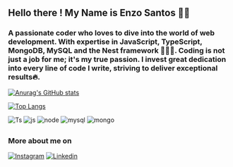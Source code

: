## Hello there ! My Name is Enzo Santos 👨‍💻

### A passionate coder who loves to dive into the world of web development. With expertise in JavaScript, TypeScript, MongoDB, MySQL and the Nest framework 🐱‍👤🐾. Coding is not just a job for me; it's my true passion. I invest great dedication into every line of code I write, striving to deliver exceptional results🔥.



[![Anurag's GitHub stats](https://github-readme-stats.vercel.app/api?username=EnzoSantoss&hide=stars&show_icons=true&rank_icon=github&theme=synthwave)](https://github.com/anuraghazra/github-readme-stats)

[![Top Langs](https://github-readme-stats.vercel.app/api/top-langs/?username=EnzoSantoss&layout=pie&theme=synthwave)](https://github.com/EnzoSantoss/github-readme-stats)




![Ts](https://img.shields.io/badge/TypeScript-007ACC?style=for-the-badge&logo=typescript&logoColor=white)
![js](https://img.shields.io/badge/JavaScript-F7DF1E?style=for-the-badge&logo=javascript&logoColor=black)
![node](https://img.shields.io/badge/Node.js-43853D?style=for-the-badge&logo=node.js&logoColor=white)
![mysql](https://img.shields.io/badge/MySQL-00000F?style=for-the-badge&logo=mysql&logoColor=white)
![mongo](https://img.shields.io/badge/MongoDB-4EA94B?style=for-the-badge&logo=mongodb&logoColor=white)

##

### More about me on 
[![Instagram](https://img.shields.io/badge/Instagram-E4405F?style=for-the-badge&logo=instagram&logoColor=white)](https://www.instagram.com/__enzosantoss) 
[![Linkedin](https://img.shields.io/badge/LinkedIn-0077B5?style=for-the-badge&logo=linkedin&logoColor=white)](https://www.linkedin.com/in/enzo-augusto-dos-santos-b294aa236/)

